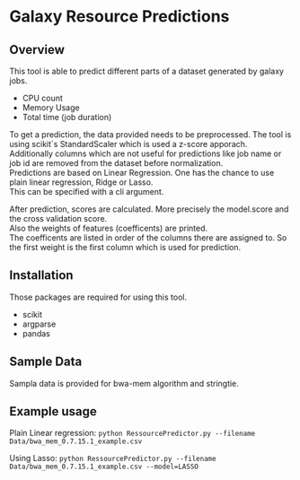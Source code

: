 # Galaxy Resource Predictions


## Overview

This tool is able to predict different parts of a dataset generated by galaxy jobs.

- CPU count
- Memory Usage
- Total time (job duration)

To get a prediction, the data provided needs to be preprocessed. 
The tool is using scikit`s StandardScaler which is used a z-score apporach.  
Additionally columns which are not useful for predictions like job name or job id are removed from the dataset before normalization.  
Predictions are based on Linear Regression. One has the chance to use plain linear regression, Ridge or Lasso.  
This can be specified with a cli argument.

After prediction, scores are calculated. More precisely the model.score and the cross validation score.  
Also the weights of features (coefficents) are printed.   
The coefficents are listed in order of the columns there are assigned to.
So the first weight is the first column which is used for prediction.

## Installation

Those packages are required for using this tool.

- scikit
- argparse
- pandas


## Sample Data

Sampla data is provided for bwa-mem algorithm and stringtie.


## Example usage

Plain Linear regression:
```python RessourcePredictor.py --filename Data/bwa_mem_0.7.15.1_example.csv ``` 

Using Lasso:
```python RessourcePredictor.py --filename Data/bwa_mem_0.7.15.1_example.csv --model=LASSO``` 
